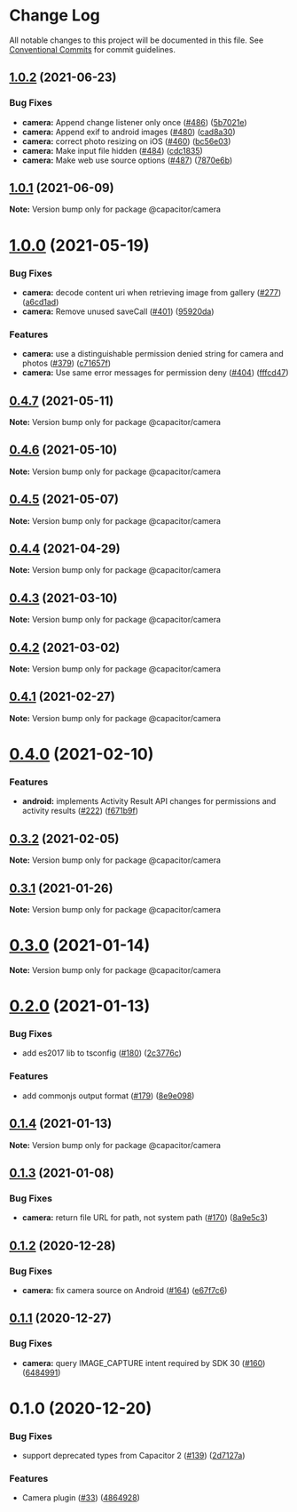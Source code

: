 # Change Log

All notable changes to this project will be documented in this file.
See [Conventional Commits](https://conventionalcommits.org) for commit guidelines.

## [1.0.2](https://github.com/ionic-team/capacitor-plugins/compare/@capacitor/camera@1.0.1...@capacitor/camera@1.0.2) (2021-06-23)


### Bug Fixes

* **camera:** Append change listener only once ([#486](https://github.com/ionic-team/capacitor-plugins/issues/486)) ([5b7021e](https://github.com/ionic-team/capacitor-plugins/commit/5b7021e210649f8501a20ba6549903ecb6d42dcd))
* **camera:** Append exif to android images ([#480](https://github.com/ionic-team/capacitor-plugins/issues/480)) ([cad8a30](https://github.com/ionic-team/capacitor-plugins/commit/cad8a30c562202fb819a4d260d5307f1b6b8fa44))
* **camera:** correct photo resizing on iOS ([#460](https://github.com/ionic-team/capacitor-plugins/issues/460)) ([bc56e03](https://github.com/ionic-team/capacitor-plugins/commit/bc56e034c711b172a7ff503cabd2970adbc14b86))
* **camera:** Make input file hidden ([#484](https://github.com/ionic-team/capacitor-plugins/issues/484)) ([cdc1835](https://github.com/ionic-team/capacitor-plugins/commit/cdc1835f3bbfb8db8e18fccace6103d83dd9edaa))
* **camera:** Make web use source options ([#487](https://github.com/ionic-team/capacitor-plugins/issues/487)) ([7870e6b](https://github.com/ionic-team/capacitor-plugins/commit/7870e6b6ca196265640fc0ba3c1f52ddca075607))





## [1.0.1](https://github.com/ionic-team/capacitor-plugins/compare/@capacitor/camera@1.0.0...@capacitor/camera@1.0.1) (2021-06-09)

**Note:** Version bump only for package @capacitor/camera





# [1.0.0](https://github.com/ionic-team/capacitor-plugins/compare/@capacitor/camera@0.4.7...@capacitor/camera@1.0.0) (2021-05-19)


### Bug Fixes

* **camera:** decode content uri when retrieving image from gallery ([#277](https://github.com/ionic-team/capacitor-plugins/issues/277)) ([a6cd1ad](https://github.com/ionic-team/capacitor-plugins/commit/a6cd1adc241bf21e4f7f06d24c0db4a4d7382dbc))
* **camera:** Remove unused saveCall ([#401](https://github.com/ionic-team/capacitor-plugins/issues/401)) ([95920da](https://github.com/ionic-team/capacitor-plugins/commit/95920da4d1844ed76a162651d5492a22a4038d26))


### Features

* **camera:** use a distinguishable permission denied string for camera and photos ([#379](https://github.com/ionic-team/capacitor-plugins/issues/379)) ([c71657f](https://github.com/ionic-team/capacitor-plugins/commit/c71657f7e14eae4efd4d2c7d00d77a7b329a7920))
* **camera:** Use same error messages for permission deny ([#404](https://github.com/ionic-team/capacitor-plugins/issues/404)) ([fffcd47](https://github.com/ionic-team/capacitor-plugins/commit/fffcd47f0237b6997bfa4ce430ef29392047ea0e))





## [0.4.7](https://github.com/ionic-team/capacitor-plugins/compare/@capacitor/camera@0.4.6...@capacitor/camera@0.4.7) (2021-05-11)

**Note:** Version bump only for package @capacitor/camera





## [0.4.6](https://github.com/ionic-team/capacitor-plugins/compare/@capacitor/camera@0.4.5...@capacitor/camera@0.4.6) (2021-05-10)

**Note:** Version bump only for package @capacitor/camera





## [0.4.5](https://github.com/ionic-team/capacitor-plugins/compare/@capacitor/camera@0.4.4...@capacitor/camera@0.4.5) (2021-05-07)

**Note:** Version bump only for package @capacitor/camera





## [0.4.4](https://github.com/ionic-team/capacitor-plugins/compare/@capacitor/camera@0.4.3...@capacitor/camera@0.4.4) (2021-04-29)

**Note:** Version bump only for package @capacitor/camera





## [0.4.3](https://github.com/ionic-team/capacitor-plugins/compare/@capacitor/camera@0.4.2...@capacitor/camera@0.4.3) (2021-03-10)

**Note:** Version bump only for package @capacitor/camera





## [0.4.2](https://github.com/ionic-team/capacitor-plugins/compare/@capacitor/camera@0.4.1...@capacitor/camera@0.4.2) (2021-03-02)

**Note:** Version bump only for package @capacitor/camera





## [0.4.1](https://github.com/ionic-team/capacitor-plugins/compare/@capacitor/camera@0.4.0...@capacitor/camera@0.4.1) (2021-02-27)

**Note:** Version bump only for package @capacitor/camera





# [0.4.0](https://github.com/ionic-team/capacitor-plugins/compare/@capacitor/camera@0.3.2...@capacitor/camera@0.4.0) (2021-02-10)


### Features

* **android:** implements Activity Result API changes for permissions and activity results ([#222](https://github.com/ionic-team/capacitor-plugins/issues/222)) ([f671b9f](https://github.com/ionic-team/capacitor-plugins/commit/f671b9f4b472806ef43db6dcf302d4503cf1828c))





## [0.3.2](https://github.com/ionic-team/capacitor-plugins/compare/@capacitor/camera@0.3.1...@capacitor/camera@0.3.2) (2021-02-05)

**Note:** Version bump only for package @capacitor/camera





## [0.3.1](https://github.com/ionic-team/capacitor-plugins/compare/@capacitor/camera@0.3.0...@capacitor/camera@0.3.1) (2021-01-26)

**Note:** Version bump only for package @capacitor/camera





# [0.3.0](https://github.com/ionic-team/capacitor-plugins/compare/@capacitor/camera@0.2.0...@capacitor/camera@0.3.0) (2021-01-14)

**Note:** Version bump only for package @capacitor/camera





# [0.2.0](https://github.com/ionic-team/capacitor-plugins/compare/@capacitor/camera@0.1.4...@capacitor/camera@0.2.0) (2021-01-13)


### Bug Fixes

* add es2017 lib to tsconfig ([#180](https://github.com/ionic-team/capacitor-plugins/issues/180)) ([2c3776c](https://github.com/ionic-team/capacitor-plugins/commit/2c3776c38ca025c5ee965dec10ccf1cdb6c02e2f))


### Features

* add commonjs output format ([#179](https://github.com/ionic-team/capacitor-plugins/issues/179)) ([8e9e098](https://github.com/ionic-team/capacitor-plugins/commit/8e9e09862064b3f6771d7facbc4008e995d9b463))





## [0.1.4](https://github.com/ionic-team/capacitor-plugins/compare/@capacitor/camera@0.1.3...@capacitor/camera@0.1.4) (2021-01-13)

**Note:** Version bump only for package @capacitor/camera





## [0.1.3](https://github.com/ionic-team/capacitor-plugins/compare/@capacitor/camera@0.1.2...@capacitor/camera@0.1.3) (2021-01-08)


### Bug Fixes

* **camera:** return file URL for path, not system path ([#170](https://github.com/ionic-team/capacitor-plugins/issues/170)) ([8a9e5c3](https://github.com/ionic-team/capacitor-plugins/commit/8a9e5c3dba3b232a1cca9f9a1e9b4520022abc09))





## [0.1.2](https://github.com/ionic-team/capacitor-plugins/compare/@capacitor/camera@0.1.1...@capacitor/camera@0.1.2) (2020-12-28)


### Bug Fixes

* **camera:** fix camera source on Android ([#164](https://github.com/ionic-team/capacitor-plugins/issues/164)) ([e67f7c6](https://github.com/ionic-team/capacitor-plugins/commit/e67f7c6b06b20d7c3e8f0925c40fd75d23d9d717))





## [0.1.1](https://github.com/ionic-team/capacitor-plugins/compare/@capacitor/camera@0.1.0...@capacitor/camera@0.1.1) (2020-12-27)


### Bug Fixes

* **camera:** query IMAGE_CAPTURE intent required by SDK 30 ([#160](https://github.com/ionic-team/capacitor-plugins/issues/160)) ([6484991](https://github.com/ionic-team/capacitor-plugins/commit/6484991d76d57bac0cbc82b9f050e146ec4732da))





# 0.1.0 (2020-12-20)


### Bug Fixes

* support deprecated types from Capacitor 2 ([#139](https://github.com/ionic-team/capacitor-plugins/issues/139)) ([2d7127a](https://github.com/ionic-team/capacitor-plugins/commit/2d7127a488e26f0287951921a6db47c49d817336))


### Features

* Camera plugin ([#33](https://github.com/ionic-team/capacitor-plugins/issues/33)) ([4864928](https://github.com/ionic-team/capacitor-plugins/commit/48649288b1ba45e1901ad077b3b7b7314de04d4a))
